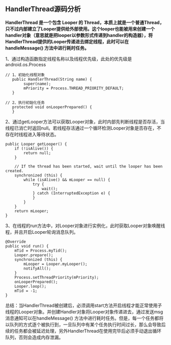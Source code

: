 
## HandlerThread源码分析 ##

**HandlerThread 是一个包含 Looper 的 Thread，本质上就是一个普通Thread，只不过内部建立了Looper提供给外部使用。这个looper也能被用来创建一个handler对象（意思就是把looper以参数形式传递到handler的构造器），将HandlerThread提供的Looper传递进去绑定线程，此时可以在handleMessage() 方法中进行耗时任务。**

1、通过构造函数指定线程名称以及线程优先级，此处的优先级是android.os.Process

	// 1、初始化线程对象
	   public HandlerThread(String name) {
	        super(name);
	        mPriority = Process.THREAD_PRIORITY_DEFAULT;
	   }

	// 2、执行初始化任务
	   protected void onLooperPrepared() {
	   }


2、通过getLooper方法可以获取Looper对象，此时内部先判断线程是否存活，当线程已消亡时返回null。若线程存活通过一个循环检测Looper对象是否存在，不存在时线程进入等待状态。

    public Looper getLooper() {
        if (!isAlive()) {
            return null;
        }
        
        // If the thread has been started, wait until the looper has been created.
        synchronized (this) {
            while (isAlive() && mLooper == null) {
                try {
                    wait();
                } catch (InterruptedException e) {
                }
            }
        }
        return mLooper;
    }


3、在线程的run方法中，对Looper对象进行实例化，此时获取Looper对象唤醒线程，并且开启Looper轮询消息队列。


    @Override
    public void run() {
        mTid = Process.myTid();
        Looper.prepare();
        synchronized (this) {
            mLooper = Looper.myLooper();
            notifyAll();
        }
        Process.setThreadPriority(mPriority);
        onLooperPrepared();
        Looper.loop();
        mTid = -1;
    }

总结：当HandlerThread被创建后，必须调用start方法开启线程才能正常使用子线程的Looper对象。并创建Handler对象将Looper对象传递进去，通过发送msg消息通知可以在handleMessage() 方法中进行耗时任务。但是，每一个任务都将以队列的方式逐个被执行到，一旦队列中有某个任务执行时间过长，那么会导致后续的任务都会被延迟处理，另外HandlerThread在使用完毕后必须手动退出循环队列，否则会造成内存泄漏。
